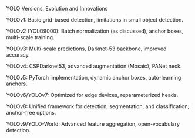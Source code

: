 YOLO Versions: Evolution and Innovations

YOLOv1: Basic grid-based detection, limitations in small object detection.

YOLOv2 (YOLO9000): Batch normalization (as discussed), anchor boxes, multi-scale training.

YOLOv3: Multi-scale predictions, Darknet-53 backbone, improved accuracy.

YOLOv4: CSPDarknet53, advanced augmentation (Mosaic), PANet neck.

YOLOv5: PyTorch implementation, dynamic anchor boxes, auto-learning anchors.

YOLOv6/YOLOv7: Optimized for edge devices, reparameterized heads.

YOLOv8: Unified framework for detection, segmentation, and classification; anchor-free options.

YOLOv9/YOLO-World: Advanced feature aggregation, open-vocabulary detection.
